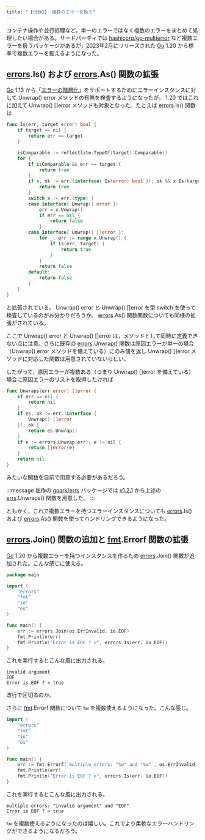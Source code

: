 ```yaml
---
title: "【付録2】 複数のエラーを扱う"
---
```


コンテナ操作や並行処理など，単一のエラーではなく複数のエラーをまとめて処理したい場合がある。サードパーティでは [hashicorp/go-multierror] など複数エラーを扱うパッケージがあるが，2023年2月にリリースされた [Go] 1.20 から標準で複数エラーを扱えるようになった。

## [errors].Is() および [errors].As() 関数の拡張

[Go] 1.13 から「[エラーの階層化](./layered-error)」をサポートするためにエラーインスタンスに対して Unwrap() error メソッドの有無を検査するようになったが， 1.20 ではこれに加えて Unwrap() []error メソッドも対象となった。たとえば [errors].Is() 関数は

```go:errors/wrap.go
func Is(err, target error) bool {
    if target == nil {
        return err == target
    }

    isComparable := reflectlite.TypeOf(target).Comparable()
    for {
        if isComparable && err == target {
            return true
        }
        if x, ok := err.(interface{ Is(error) bool }); ok && x.Is(target) {
            return true
        }
        switch x := err.(type) {
        case interface{ Unwrap() error }:
            err = x.Unwrap()
            if err == nil {
                return false
            }
        case interface{ Unwrap() []error }:
            for _, err := range x.Unwrap() {
                if Is(err, target) {
                    return true
                }
            }
            return false
        default:
            return false
        }
    }
}
```

と拡張されている。 Unwrap() error と Unwrap() []error を型 switch を使って検査しているのがお分かりだろうか。 [errors].As() 関数関数についても同様の拡張がされている。

ここで Unwrap() error と Unwrap() []error は，メソッドとして同時に定義できない点に注意。さらに既存の [errors].Unwrap() 関数は原因エラーが単一の場合（Unwrap() error メソッドを備えている）にのみ値を返し Unwrap() []error メソッドに対応した関数は用意されていないらしい。

したがって，原因エラーが複数ある（つまり Unwrap() []error を備えている）場合に原因エラーのリストを取得したければ

```go
func Unwraps(err error) []error {
    if err == nil {
        return nil
    }
    if es, ok := err.(interface {
        Unwrap() []error
    }); ok {
        return es.Unwrap()
    }
    if e := errors.Unwrap(err); e != nil {
        return []error{e}
    }
    return nil
}
```

みたいな関数を自前で用意する必要があるだろう。

:::message
拙作の [goark/errs][errs] パッケージでは [v1.2.1](https://text.baldanders.info/release/2023/02/errs-package-v1_2_1-is-released/ "goark/errs パッケージ v1.2.1 をリリースした") から上述の [errs].Unwraps() 関数を用意した。
:::

ともかく，これで複数エラーを持つエラーインスタンスについても [errors].Is() および [errors].As() 関数を使ってハンドリングできるようになった。

## [errors].Join() 関数の追加と [fmt].Errorf 関数の拡張

[Go] 1.20 から複数エラーを持つインスタンスを作るため [errors].Join() 関数が追加された。こんな感じに使える。

```go
package main

import (
    "errors"
    "fmt"
    "io"
    "os"
)

func main() {
    err := errors.Join(os.ErrInvalid, io.EOF)
    fmt.Println(err)
    fmt.Println("Error is EOF ? >", errors.Is(err, io.EOF))
}
```

これを実行するとこんな風に出力される。

```
invalid argument
EOF
Error is EOF ? > true
```

改行で区切るのか。  

さらに [fmt].Errorf 関数について `%w` を複数使えるようになった。こんな感じ。

```go
import (
    "errors"
    "fmt"
    "io"
    "os"
)

func main() {
    err := fmt.Errorf(`multiple errors: "%w" and "%w"`, os.ErrInvalid, io.EOF)
    fmt.Println(err)
    fmt.Println("Error is EOF ? >", errors.Is(err, io.EOF))
}
```

これを実行するとこんな風に出力される。

```
multiple errors: "invalid argument" and "EOF"
Error is EOF ? > true
```

`%w` を複数使えるようになったのは嬉しい。これでより柔軟なエラーハンドリングができるようになるだろう。

[Go]: https://go.dev/ "The Go Programming Language"
[errors]: https://pkg.go.dev/errors/ "errors - The Go Programming Language"
[fmt]: https://pkg.go.dev/fmt/ "fmt - The Go Programming Language"
[os]: https://pkg.go.dev/os/ "os - The Go Programming Language"
[io]: https://go.dev/pkg/io/ "io - The Go Programming Language"
[hashicorp/go-multierror]: https://github.com/hashicorp/go-multierror "hashicorp/go-multierror: A Go (golang) package for representing a list of errors as a single error."
[errs]: https://github.com/goark/errs "goark/errs: Error handling for Golang"
<!-- eof -->
